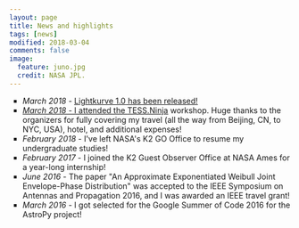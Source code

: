 ```yaml
---
layout: page
title: News and highlights
tags: [news]
modified: 2018-03-04
comments: false
image:
  feature: juno.jpg
  credit: NASA JPL.
---
```


<ul style="list-style-type:square">
        <li> <i> March 2018 </i>- <a href="https://keplerscience.arc.nasa.gov/new-kepler-data-analysis-tools-and-tutorials-lightkurve-v10.html"><u>Lightkurve 1.0</u> has been released!
        <li> <i>March 2018</i> - I attended the <a href="https://tess.ninja"><u>TESS.Ninja</u></a> workshop.
                Huge thanks to the organizers for fully covering my travel (all the way from Beijing,
                CN, to NYC, USA), hotel, and additional expenses!
        <li> <i>February 2018</i> - I've left NASA's K2 GO Office to resume my undergraduate studies!
        <li> <i>February 2017</i> - I joined the K2 Guest Observer Office at NASA Ames for a year-long internship!
        <li> <i>June 2016</i> - The paper "An Approximate Exponentiated Weibull Joint Envelope-Phase Distribution"
            was accepted to the IEEE Symposium on Antennas and Propagation 2016, and I was
            awarded an IEEE travel grant!
        <li> <i>March 2016</i> - I got selected for the Google Summer of Code 2016 for the AstroPy project!
</ul>
